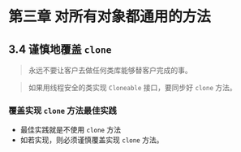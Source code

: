 
# 第三章 对所有对象都通用的方法

## 3.4 谨慎地覆盖 `clone`

> 永远不要让客户去做任何类库能够替客户完成的事。

> 如果用线程安全的类实现 `Cloneable` 接口，要同步好 `clone` 方法。

### 覆盖实现 `clone` 方法最佳实践
 
- 最佳实践就是不使用 `clone` 方法
- 如若实现，则必须谨慎覆盖实现 `clone` 方法。 